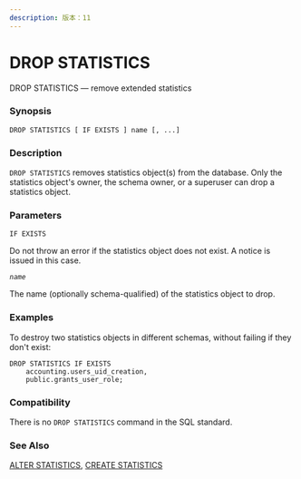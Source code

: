 ```yaml
---
description: 版本：11
---
```


# DROP STATISTICS

DROP STATISTICS — remove extended statistics

### Synopsis

```
DROP STATISTICS [ IF EXISTS ] name [, ...]
```

### Description

`DROP STATISTICS` removes statistics object(s) from the database. Only the statistics object's owner, the schema owner, or a superuser can drop a statistics object.

### Parameters

`IF EXISTS`

Do not throw an error if the statistics object does not exist. A notice is issued in this case.

_`name`_

The name (optionally schema-qualified) of the statistics object to drop.

### Examples

To destroy two statistics objects in different schemas, without failing if they don't exist:

```
DROP STATISTICS IF EXISTS
    accounting.users_uid_creation,
    public.grants_user_role;
```

### Compatibility

There is no `DROP STATISTICS` command in the SQL standard.

### See Also

[ALTER STATISTICS](alter-statistics.md), [CREATE STATISTICS](create-statistics.md)
